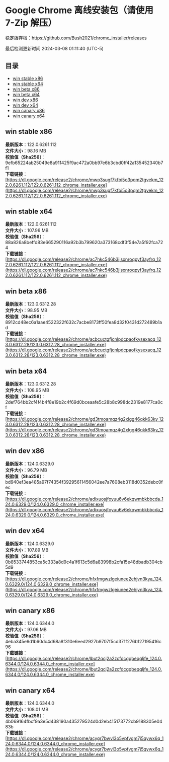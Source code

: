 # Google Chrome 离线安装包（请使用 7-Zip 解压）
稳定版存档：<https://github.com/Bush2021/chrome_installer/releases>

最后检测更新时间
2024-03-08 01:11:40 (UTC-5)


## 目录
* [win stable x86](https://github.com/Bush2021/chrome_installer?tab=readme-ov-file#win-stable-x86)
* [win stable x64](https://github.com/Bush2021/chrome_installer?tab=readme-ov-file#win-stable-x64)
* [win beta x86](https://github.com/Bush2021/chrome_installer?tab=readme-ov-file#win-beta-x86)
* [win beta x64](https://github.com/Bush2021/chrome_installer?tab=readme-ov-file#win-beta-x64)
* [win dev x86](https://github.com/Bush2021/chrome_installer?tab=readme-ov-file#win-dev-x86)
* [win dev x64](https://github.com/Bush2021/chrome_installer?tab=readme-ov-file#win-dev-x64)
* [win canary x86](https://github.com/Bush2021/chrome_installer?tab=readme-ov-file#win-canary-x86)
* [win canary x64](https://github.com/Bush2021/chrome_installer?tab=readme-ov-file#win-canary-x64)

## win stable x86
**最新版本**：122.0.6261.112  
**文件大小**：98.16 MB  
**校验值（Sha256）**：9efb65224ab25049e8a911425f9ac472a0bb97e6b3cbd0ff42a135452340b7f1  
**下载链接**：[https://dl.google.com/release2/chrome/mwp3sugf7kfbi5o3pqm2tgvekm_122.0.6261.112/122.0.6261.112_chrome_installer.exe](https://dl.google.com/release2/chrome/mwp3sugf7kfbi5o3pqm2tgvekm_122.0.6261.112/122.0.6261.112_chrome_installer.exe)  

## win stable x64
**最新版本**：122.0.6261.112  
**文件大小**：107.96 MB  
**校验值（Sha256）**：88a826a8beffd83e665290116a92b3b799620a373168cdf3f54e7a5f92fca724  
**下载链接**：[https://dl.google.com/release2/chrome/ac7hkc546b3jisxnroqpyf3ayfrq_122.0.6261.112/122.0.6261.112_chrome_installer.exe](https://dl.google.com/release2/chrome/ac7hkc546b3jisxnroqpyf3ayfrq_122.0.6261.112/122.0.6261.112_chrome_installer.exe)  

## win beta x86
**最新版本**：123.0.6312.28  
**文件大小**：98.95 MB  
**校验值（Sha256）**：8912cd48ec6a1aae4522322f632c7acbe8173ff50fea8d32f0431d272489b1ad  
**下载链接**：[https://dl.google.com/release2/chrome/acbcuctgfjcnlpdcpaofkysexacq_123.0.6312.28/123.0.6312.28_chrome_installer.exe](https://dl.google.com/release2/chrome/acbcuctgfjcnlpdcpaofkysexacq_123.0.6312.28/123.0.6312.28_chrome_installer.exe)  

## win beta x64
**最新版本**：123.0.6312.28  
**文件大小**：108.95 MB  
**校验值（Sha256）**：2def764bb2cf4f4b4f8e19b2c4f69d0bceaafe5c28b8c998dc2319e8177ca0cf  
**下载链接**：[https://dl.google.com/release2/chrome/gd3tmoamqz4g2xlgg46qkk63ky_123.0.6312.28/123.0.6312.28_chrome_installer.exe](https://dl.google.com/release2/chrome/gd3tmoamqz4g2xlgg46qkk63ky_123.0.6312.28/123.0.6312.28_chrome_installer.exe)  

## win dev x86
**最新版本**：124.0.6329.0  
**文件大小**：96.79 MB  
**校验值（Sha256）**：bd940ef3ea485a97f74354f39295611456042ee7a7608eb3118d0352debc0fec  
**下载链接**：[https://dl.google.com/release2/chrome/adixuosjfoyuu6v6ekqwmbkbbcda_124.0.6329.0/124.0.6329.0_chrome_installer.exe](https://dl.google.com/release2/chrome/adixuosjfoyuu6v6ekqwmbkbbcda_124.0.6329.0/124.0.6329.0_chrome_installer.exe)  

## win dev x64
**最新版本**：124.0.6329.0  
**文件大小**：107.89 MB  
**校验值（Sha256）**：0b8533744853ca5c333a8d9c4a1f613c5d6a83998b2cfa15e48dbadb304cb5d9  
**下载链接**：[https://dl.google.com/release2/chrome/hfxfmgwzlgeiunee2ehjvn3kya_124.0.6329.0/124.0.6329.0_chrome_installer.exe](https://dl.google.com/release2/chrome/hfxfmgwzlgeiunee2ehjvn3kya_124.0.6329.0/124.0.6329.0_chrome_installer.exe)  

## win canary x86
**最新版本**：124.0.6344.0  
**文件大小**：97.06 MB  
**校验值（Sha256）**：4eba345e9d1b60dc4d68a8f310e6eed2927b9707f5cd371f276b127195416c96  
**下载链接**：[https://dl.google.com/release2/chrome/lbut2qcj2a2zcfdcgqbeqqljfe_124.0.6344.0/124.0.6344.0_chrome_installer.exe](https://dl.google.com/release2/chrome/lbut2qcj2a2zcfdcgqbeqqljfe_124.0.6344.0/124.0.6344.0_chrome_installer.exe)  

## win canary x64
**最新版本**：124.0.6344.0  
**文件大小**：108.01 MB  
**校验值（Sha256）**：4b069164fbcf9a3e5d438190a435279524d0d2eb415173772cb9188305e0483b  
**下载链接**：[https://dl.google.com/release2/chrome/acygr7bwvl3o5vpfvgm7j5qywx6q_124.0.6344.0/124.0.6344.0_chrome_installer.exe](https://dl.google.com/release2/chrome/acygr7bwvl3o5vpfvgm7j5qywx6q_124.0.6344.0/124.0.6344.0_chrome_installer.exe)  


